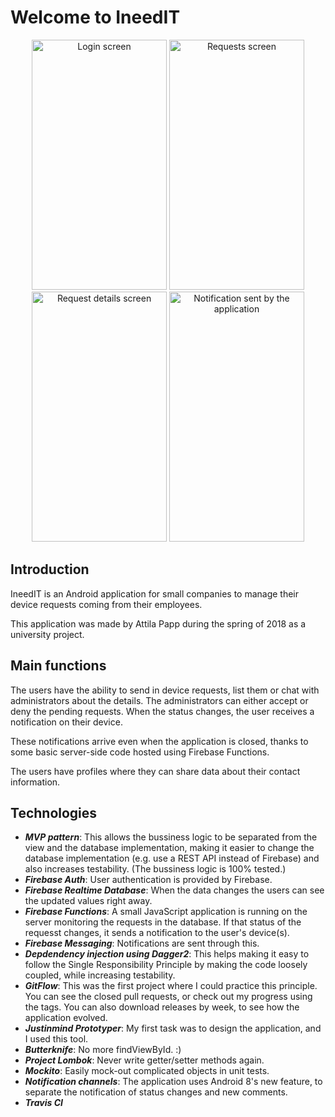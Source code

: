 # Welcome to IneedIT
<p align="center">
    <img src="https://github.com/pppttl/IneedIT/blob/master/Screenshots/1-login.png?raw=true" alt="Login screen" height="400" width="216"/>
    <img src="https://github.com/pppttl/IneedIT/blob/master/Screenshots/2-requests.png?raw=true" alt="Requests screen" height="400" width="216"/>
    <img src="https://github.com/pppttl/IneedIT/blob/master/Screenshots/3-requestdetails.png?raw=true" alt="Request details screen" height="400" width="216"/>
    <img src="https://github.com/pppttl/IneedIT/blob/master/Screenshots/4-notification.png?raw=true" alt="Notification sent by the application" height="400" width="216"/>
</p>

## Introduction
IneedIT is an Android application for small companies to manage their
device requests coming from their employees.

This application was made by Attila Papp during the spring of 2018
as a university project.

## Main functions
The users have the ability to send in device requests, list them
or chat with administrators about the details.
The administrators can either accept or deny the pending requests.
When the status changes, the user receives a notification on their device.

These notifications arrive even when the application is closed, thanks
to some basic server-side code hosted using Firebase Functions.

The users have profiles where they can share data about their contact
information.

## Technologies
* ***MVP pattern***: This allows the bussiness logic to be separated
from the view and the database implementation, making it easier to change
the database implementation (e.g. use a REST API instead of Firebase)
and also increases testability. (The bussiness logic is 100% tested.)
* ***Firebase Auth***: User authentication is provided by Firebase.
* ***Firebase Realtime Database***: When the data changes the users can
see the updated values right away.
* ***Firebase Functions***: A small JavaScript application is running
on the server monitoring the requests in the database. If that status of
the requesst changes, it sends a notification to the user's device(s).
* ***Firebase Messaging***: Notifications are sent through this.
* ***Depdendency injection using Dagger2***: This helps making it easy to
follow the Single Responsibility Principle by making the code loosely
coupled, while increasing testability.
* ***GitFlow***: This was the first project where I could practice this
principle. You can see the closed pull requests, or check out my progress
using the tags. You can also download releases by week, to see how the
application evolved.
* ***Justinmind Prototyper***: My first task was to design the application,
and I used this tool.
* ***Butterknife***: No more findViewById. :)
* ***Project Lombok***: Never write getter/setter methods again.
* ***Mockito***: Easily mock-out complicated objects in unit tests.
* ***Notification channels***: The application uses Android 8's new feature,
to separate the notification of status changes and new comments.
* ***Travis CI***
